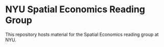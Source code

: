 # NYU Spatial Economics Reading Group
This repository hosts material for the Spatial Economics reading group at NYU.
